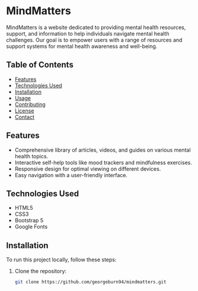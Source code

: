# MindMatters

MindMatters is a website dedicated to providing mental health resources, support, and information to help individuals navigate mental health challenges. Our goal is to empower users with a range of resources and support systems for mental health awareness and well-being.

## Table of Contents

- [Features](#features)
- [Technologies Used](#technologies-used)
- [Installation](#installation)
- [Usage](#usage)
- [Contributing](#contributing)
- [License](#license)
- [Contact](#contact)

## Features

- Comprehensive library of articles, videos, and guides on various mental health topics.
- Interactive self-help tools like mood trackers and mindfulness exercises.
- Responsive design for optimal viewing on different devices.
- Easy navigation with a user-friendly interface.

## Technologies Used

- HTML5
- CSS3
- Bootstrap 5
- Google Fonts

## Installation

To run this project locally, follow these steps:

1. Clone the repository:
   ```bash
   git clone https://github.com/georgeburn94/mindmatters.git